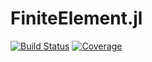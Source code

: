 # FiniteElement.jl

[![Build Status](https://img.shields.io/github/workflow/status/giancarloantonucci/FiniteElement.jl/CI)](https://github.com/giancarloantonucci/FiniteElement.jl/actions) [![Coverage](https://img.shields.io/codecov/c/github/giancarloantonucci/FiniteElement.jl?label=coverage)](https://codecov.io/gh/giancarloantonucci/FiniteElement.jl)
